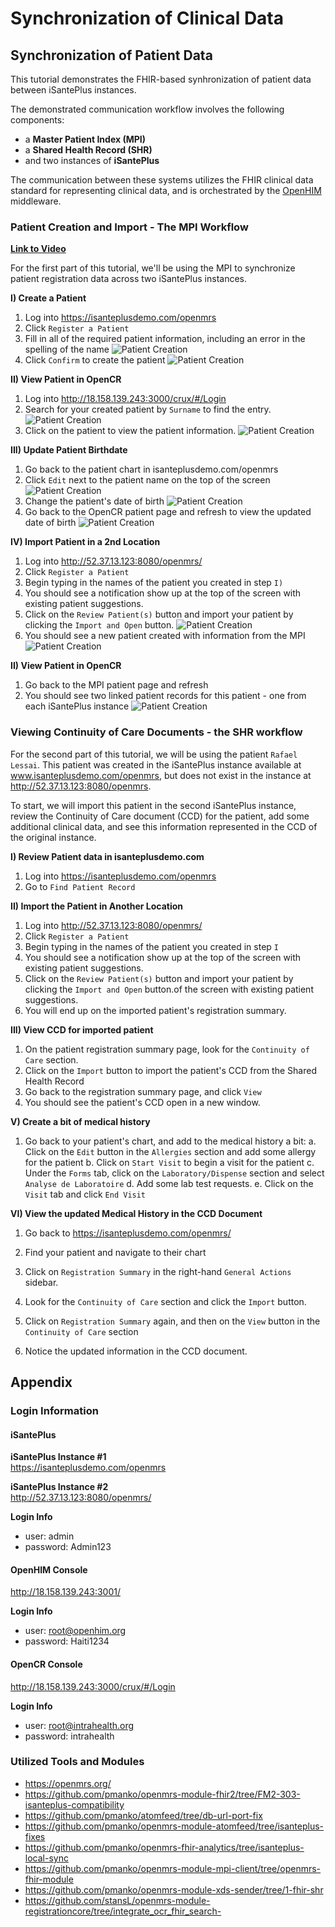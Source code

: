 # Synchronization of Clinical Data 

## Synchronization of Patient Data
This tutorial demonstrates the FHIR-based synhronization of patient data between iSantePlus instances. 

The demonstrated communication workflow involves the following components:
 - a **Master Patient Index (MPI)**
 - a **Shared Health Record (SHR)**
 - and two instances of **iSantePlus**

The communication between these systems utilizes the FHIR clinical data standard for representing clinical data, and is orchestrated by the [OpenHIM](http://openhim.org/) middleware. 


### Patient Creation and Import - The MPI Workflow
**[Link to Video]()**

For the first part of this tutorial, we'll be using the MPI to synchronize patient registration data across two iSantePlus instances. 

**I) Create a Patient**
1. Log into https://isanteplusdemo.com/openmrs
2. Click `Register a Patient`
3. Fill in all of the required patient information, including an error in the spelling of the name
![Patient Creation](screenshots/mpi_1_register_patient.png)
4. Click `Confirm` to create the patient
![Patient Creation](screenshots/mpi_2_register_patient_confirm.png)

**II)  View Patient in OpenCR**
1. Log into http://18.158.139.243:3000/crux/#/Login
2. Search for your created patient by `Surname` to find the entry.
![Patient Creation](screenshots/mpi_3_search_mpi.png)
3. Click on the patient to view the patient information.
![Patient Creation](screenshots/mpi_4_view_in_mpi.png)

**III)  Update Patient Birthdate**
1. Go back to the patient chart in isanteplusdemo.com/openmrs
2. Click `Edit` next to the patient name on the top of the screen
![Patient Creation](screenshots/mpi_5_edit_patient.png)
2. Change the patient's date of birth
![Patient Creation](screenshots/mpi_6_edit_patient2.png)
3. Go back to the OpenCR patient page and refresh to view the updated date of birth
![Patient Creation](screenshots/mpi_7_view_update.png)

**IV) Import Patient in a 2nd Location**
1. Log into http://52.37.13.123:8080/openmrs/
2. Click `Register a Patient`
3. Begin typing in the names of the patient you created in step `I)`
4. You should see a notification show up at the top of the screen with existing patient suggestions. 
5. Click on the `Review Patient(s)` button and import your patient by clicking the `Import and Open` button.
![Patient Creation](screenshots/mpi_8_search_for_matches.png)
6. You should see a new patient created with information from the MPI
![Patient Creation](screenshots/mpi_9_view_imported.png)

**II)  View Patient in OpenCR**
1. Go back to the MPI patient page and refresh
2. You should see two linked patient records for this patient - one from each iSantePlus instance
![Patient Creation](screenshots/mpi_9.1_updated_mpi.png)


### Viewing Continuity of Care Documents - the SHR workflow
For the second part of this tutorial, we will be using the patient `Rafael Lessai`. This patient was created in the iSantePlus instance available at www.isanteplusdemo.com/openmrs, but does not exist in the instance at http://52.37.13.123:8080/openmrs. 

To start, we will import this patient in the second iSantePlus instance, review the Continuity of Care document (CCD) for the patient,
add some additional clinical data, and see this information represented in the CCD of the original instance.

**I) Review Patient data in isanteplusdemo.com**
1. Log into https://isanteplusdemo.com/openmrs
2. Go to `Find Patient Record`

**II) Import the Patient in Another Location**
1. Log into http://52.37.13.123:8080/openmrs/
2. Click `Register a Patient`
3. Begin typing in the names of the patient you created in step `I`
4. You should see a notification show up at the top of the screen with existing patient suggestions. 
5. Click on the `Review Patient(s)` button and import your patient by clicking the `Import and Open` button.of the screen with existing patient suggestions. 
6. You will end up on the imported patient's registration summary. 

**III) View CCD for imported patient**
1. On the patient registration summary page, look for the `Continuity of Care` section. 
2. Click on the `Import` button to import the patient's CCD from the Shared Health Record
3. Go back to the registration summary page, and click `View`
4. You should see the patient's CCD open in a new window. 

**V) Create a bit of medical history**
1. Go back to your patient's chart, and add to the medical history a bit:
    a. Click on the `Edit` button in the `Allergies` section and add some allergy for the patient
    b. Click on `Start Visit` to begin a visit for the patient
    c. Under the `Forms` tab, click on the `Laboratory/Dispense` section and select `Analyse de Laboratoire`
    d. Add some lab test requests.
    e. Click on the `Visit` tab and click `End Visit`
    
**VI) View the updated Medical History in the CCD Document**
1. Go back to https://isanteplusdemo.com/openmrs/

2. Find your patient and navigate to their chart

3. Click on `Registration Summary` in the right-hand `General Actions` sidebar.

4. Look for the `Continuity of Care` section and click the `Import` button.

5. Click on `Registration Summary` again, and then on the `View` button in the `Continuity of Care` section

6. Notice the updated information in the CCD document. 

## Appendix

### Login Information

#### iSantePlus

**iSantePlus Instance #1**  
https://isanteplusdemo.com/openmrs

**iSantePlus Instance #2**  
http://52.37.13.123:8080/openmrs/

**Login Info**
- user: admin
- password: Admin123

#### OpenHIM Console  
http://18.158.139.243:3001/

**Login Info**
- user: root@openhim.org
- password: Haiti1234

#### OpenCR Console
http://18.158.139.243:3000/crux/#/Login

**Login Info**
- user: root@intrahealth.org
- password: intrahealth

### Utilized Tools and Modules
- https://openmrs.org/
- https://github.com/pmanko/openmrs-module-fhir2/tree/FM2-303-isanteplus-compatibility
- https://github.com/pmanko/atomfeed/tree/db-url-port-fix
- https://github.com/pmanko/openmrs-module-atomfeed/tree/isanteplus-fixes
- https://github.com/pmanko/openmrs-fhir-analytics/tree/isanteplus-local-sync
- https://github.com/pmanko/openmrs-module-mpi-client/tree/openmrs-fhir-module
- https://github.com/pmanko/openmrs-module-xds-sender/tree/1-fhir-shr
- https://github.com/stansL/openmrs-module-registrationcore/tree/integrate_ocr_fhir_search-
